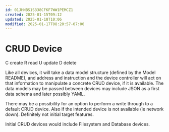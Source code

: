 ```yaml
---
id: 01JHNBS1S338CFKF7WW1PEMCZ1
created: 2025-01-15T09:12
updated: 2025-01-18T10:06
modified: 2025-01-17T08:20:57-07:00
---
```

# CRUD Device

C create
R read
U update
D delete

Like all devices, it will take a data model structure (defined by the Model README), and address and instruction and the device controller will act on that information to manipulate a concrete CRUD device, if it is available.  The data models may be passed between devices may include JSON as a first data schema and later possibly YAML.

There may be a possibility for an option to perform a write through to a default CRUD device.  Also if the intended device is not available (ie network down).  Definitely not initial target features.

Initial CRUD devices would include Filesystem and Database devices.

